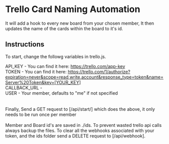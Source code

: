 
# Trello Card Naming Automation

It will add a hook to every new board from your chosen member, It then updates the name of the cards within the board to it's id.

## Instructions
To start, change the followg variables in trello.js.

API_KEY - You can find it here: https://trello.com/app-key <br/>
TOKEN  - You can find it here: https://trello.com/1/authorize?expiration=never&scope=read,write,account&response_type=token&name=Server%20Token&key=[YOUR_KEY] <br/>
CALLBACK_URL - <br/>
USER - Your member, defaults to "me" if not specified 
<br/>
<br/>
<br/>
Finally, Send a GET request to [/api/start/] which does the above, it only needs to be run once per member
<br/>
<br/>
Member and Board id's are saved in ./ids. To prevent wasted trello api calls always backup the files.
To clear all the webhooks associated with your token, and the ids folder send a DELETE request to [/api/webhook].
